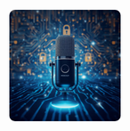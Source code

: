 <p align="center">
  <a href="assets/cover.jpg">
    <img src="assets/cover.jpg" alt="Capa do Podcast Camada Zero" style="width: 200px; border-radius: 10px; display: block; margin: 0 auto;">
  </a>
</p>
